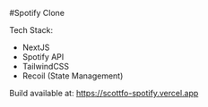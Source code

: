 #Spotify Clone

Tech Stack:
* NextJS
* Spotify API
* TailwindCSS
* Recoil (State Management)

Build available at: https://scottfo-spotify.vercel.app
